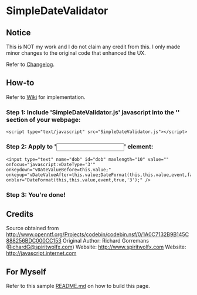 # SimpleDateValidator

## Notice

This is NOT my work and I do not claim any credit from this. I only made minor changes to the original code that enhanced the UX.

Refer to [Changelog](https://github.com/tltan86/SimpleDateValidator/wiki).

## How-to

Refer to [Wiki](https://github.com/tltan86/SimpleDateValidator/wiki) for implementation.

### Step 1: Include 'SimpleDateValidator.js' javascript into the '<head>' section of your webpage:

	<script type="text/javascript" src="SimpleDateValidator.js"></script>

### Step 2: Apply to '<input type='text' />' element:

	<input type="text" name="dob" id="dob" maxlength="10" value="" onfocus="javascript:vDateType='3'" onkeydown="vDateValueBefore=this.value;" onkeyup="vDateValueAfter=this.value;DateFormat(this,this.value,event,false,'3');" onblur="DateFormat(this,this.value,event,true,'3');" />
	
### Step 3: You're done!

## Credits

Source obtained from http://www.openntf.org/Projects/codebin/codebin.nsf/0/1A0C7132B9B145C888256BDC000CC153
Original Author: Richard Gorremans (RichardG@spiritwolfx.com)
Website: http://www.spiritwolfx.com
Website: http://javascript.internet.com

## For Myself

Refer to this sample [README.md](https://raw.github.com/github/android/master/README.md) on how to build this page.